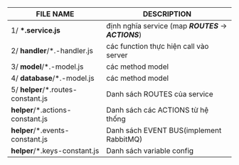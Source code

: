 __FILE NAME__ | __DESCRIPTION__
----------|-------------
1/ __*.service.js__ | định nghĩa service (map ___ROUTES___ -> ___ACTIONS___)
2/ __handler__/*.-handler.js  | các function thực hiện call vào server
3/ __model__/*.-model.js | các method model
4/ __database__/*.-model.js | các method model
5/ __helper__/*.routes-constant.js | Danh sách ROUTES của service
   __helper__/*.actions-constant.js | Danh sách các ACTIONS từ hệ thống
   __helper__/*.events-constant.js | Danh sách EVENT BUS(implement RabbitMQ)
   __helper__/*.keys-constant.js  | Danh sách variable config || constant của service


